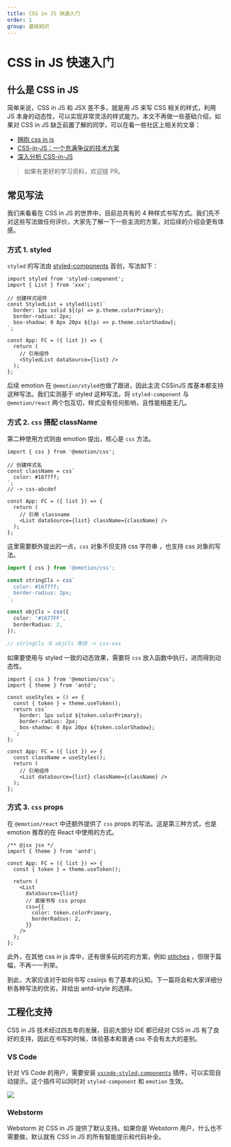 ```yaml
---
title: CSS in JS 快速入门
order: 1
group: 基础知识
---
```


# CSS in JS 快速入门

## 什么是 CSS in JS

简单来说，CSS in JS 和 JSX 差不多，就是用 JS 来写 CSS 相关的样式，利用 JS 本身的动态性，可以实现非常灵活的样式能力。本文不再做一些基础介绍，如果对 CSS in JS 缺乏前置了解的同学，可以在看一些社区上相关的文章：

- [拥抱 css in js](https://www.yuque.com/chenshuai/web/hea6tm)
- [CSS-in-JS：一个充满争议的技术方案](https://mp.weixin.qq.com/s/8gMg8pL1d89ofvc8FMiMBA)
- [深入分析 CSS-in-JS](https://juejin.cn/post/7172360607201493029)

> 如果有更好的学习资料，欢迎提 PR。

## 常见写法

我们来看看在 CSS in JS 的世界中，目前总共有的 4 种样式书写方式。我们先不对这些写法做任何评价，大家先了解一下一些主流的方案，对后续的介绍会更有体感。

### 方式 1. styled

`styled` 的写法由 [styled-components](https://styled-components.com/) 首创，写法如下：

```tsx | pure
import styled from 'styled-component';
import { List } from 'xxx';

// 创建样式组件
const StyledList = styled(List)`
  border: 1px solid ${(p) => p.theme.colorPrimary};
  border-radius: 2px;
  box-shadow: 0 8px 20px ${(p) => p.theme.colorShadow};
`;

const App: FC = ({ list }) => {
  return (
    // 引用组件
    <StyledList dataSource={list} />
  );
};
```

后续 emotion 在 `@emotion/styled`也做了跟进，因此主流 CSSinJS 库基本都支持这种写法。我们实测基于 styled 这种写法，将 `styled-component` 与 `@emotion/react` 两个包互切，样式没有任何影响，且性能相差无几。

### 方式 2. `css` 搭配 className

第二种使用方式则由 emotion 提出，核心是 `css` 方法。

```tsx | pure
import { css } from '@emotion/css';

// 创建样式名
const className = css`
  color: #1677ff;
`;
// -> css-abcdef

const App: FC = ({ list }) => {
  return (
    // 引用 classname
    <List dataSource={list} className={className} />
  );
};
```

这里需要额外提出的一点，`css` 对象不但支持 css 字符串 ，也支持 css 对象的写法。

```ts
import { css } from '@emotion/css';

const stringCls = css`
  color: #1677ff;
  border-radius: 2px;
`;

const objCls = css({
  color: '#1677FF',
  borderRadius: 2,
});

// stringCls 与 objCls 等效 -> css-xxx
```

如果要使用与 styled 一致的动态效果，需要将 `css` 放入函数中执行，进而得到动态性。

```tsx | pure
import { css } from '@emotion/css';
import { theme } from 'antd';

const useStyles = () => {
  const { token } = theme.useToken();
  return css`
    border: 1px solid ${token.colorPrimary};
    border-radius: 2px;
    box-shadow: 0 8px 20px ${token.colorShadow};
  `;
};

const App: FC = ({ list }) => {
  const className = useStyles();
  return (
    // 引用组件
    <List dataSource={list} className={className} />
  );
};
```

### 方式 3. `css` props

在 `@emotion/react` 中还额外提供了 `css` props 的写法。这是第三种方式，也是 emotion 推荐的在 React 中使用的方式。

```tsx | pure
/** @jsx jsx */
import { theme } from 'antd';

const App: FC = ({ list }) => {
  const { token } = theme.useToken();

  return (
    <List
      dataSource={list}
      // 直接书写 css props
      css={{
        color: token.colorPrimary,
        borderRadius: 2,
      }}
    />
  );
};
```

此外，在其他 css in js 库中，还有很多玩的花的方案，例如 [stitches](https://stitches.dev/docs/theming) ，但限于篇幅，不再一一列举。

到此，大家应该对于如何书写 cssinjs 有了基本的认知。下一篇将会和大家详细分析各种写法的优劣，并给出 antd-style 的选择。

## 工程化支持

CSS in JS 技术经过四五年的发展，目前大部分 IDE 都已经对 CSS in JS 有了良好的支持，因此在书写的时候，体验基本和普通 css 不会有太大的差别。

### VS Code

针对 VS Code 的用户，需要安装 [`vscode-styled-components`](https://marketplace.visualstudio.com/items?itemName=styled-components.vscode-styled-components) 插件，可以实现自动提示。这个插件可以同时对 `styled-component` 和 `emotion` 生效。

![](https://raw.githubusercontent.com/styled-components/vscode-styled-components/e5b357a137e896097b361e8ae22758281497e9cd/demo.gif)

### Webstorm

Webstorm 对 CSS in JS 提供了默认支持。如果你是 Webstorm 用户，什么也不需要做，默认就有 CSS in JS 的所有智能提示和代码补全。
